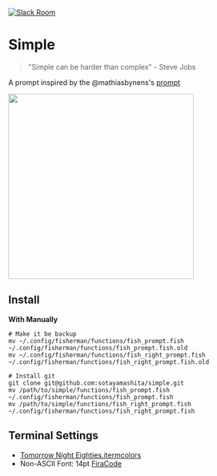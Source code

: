 [![Slack Room][slack-badge]][slack-link]

# Simple

> "Simple can be harder than complex" -  Steve Jobs

A prompt inspired by the @mathiasbynens's [prompt]

<img src="https://github.com/sotayamashita/simple/blob/master/media/media.png" width="370" />

## Install

**With Manually**

```fish
# Make it be backup
mv ~/.config/fisherman/functions/fish_prompt.fish ~/.config/fisherman/functions/fish_prompt.fish.old
mv ~/.config/fisherman/functions/fish_right_prompt.fish ~/.config/fisherman/functions/fish_right_prompt.fish.old

# Install git
git clone git@github.com:sotayamashita/simple.git
mv /path/to/simple/functions/fish_prompt.fish ~/.config/fisherman/functions/fish_prompt.fish
mv /path/to/simple/functions/fish_right_prompt.fish ~/.config/fisherman/functions/fish_right_prompt.fish
```

## Terminal Settings

+ [Tomorrow Night Eighties.itermcolors]
+ Non-ASCII Font: 14pt [FiraCode]

[slack-link]: https://fisherman-wharf.herokuapp.com/
[slack-badge]: https://img.shields.io/badge/slack-join%20the%20chat-00B9FF.svg?style=flat-square

[Fisherman]: https://github.com/fisherman/fisherman
[prompt]: https://github.com/mathiasbynens/dotfiles/blob/master/.bash_prompt

[FiraCode]: https://github.com/tonsky/FiraCode
[Tomorrow Night Eighties.itermcolors]: https://github.com/sotayamashita/simple/blob/master/Tomorrow%20Night%20Eighties.itermcolors
